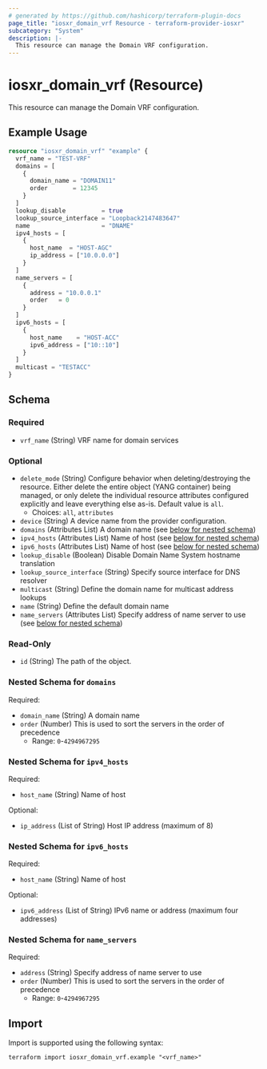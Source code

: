 ```yaml
---
# generated by https://github.com/hashicorp/terraform-plugin-docs
page_title: "iosxr_domain_vrf Resource - terraform-provider-iosxr"
subcategory: "System"
description: |-
  This resource can manage the Domain VRF configuration.
---
```


# iosxr_domain_vrf (Resource)

This resource can manage the Domain VRF configuration.

## Example Usage

```terraform
resource "iosxr_domain_vrf" "example" {
  vrf_name = "TEST-VRF"
  domains = [
    {
      domain_name = "DOMAIN11"
      order       = 12345
    }
  ]
  lookup_disable          = true
  lookup_source_interface = "Loopback2147483647"
  name                    = "DNAME"
  ipv4_hosts = [
    {
      host_name  = "HOST-AGC"
      ip_address = ["10.0.0.0"]
    }
  ]
  name_servers = [
    {
      address = "10.0.0.1"
      order   = 0
    }
  ]
  ipv6_hosts = [
    {
      host_name    = "HOST-ACC"
      ipv6_address = ["10::10"]
    }
  ]
  multicast = "TESTACC"
}
```

<!-- schema generated by tfplugindocs -->
## Schema

### Required

- `vrf_name` (String) VRF name for domain services

### Optional

- `delete_mode` (String) Configure behavior when deleting/destroying the resource. Either delete the entire object (YANG container) being managed, or only delete the individual resource attributes configured explicitly and leave everything else as-is. Default value is `all`.
  - Choices: `all`, `attributes`
- `device` (String) A device name from the provider configuration.
- `domains` (Attributes List) A domain name (see [below for nested schema](#nestedatt--domains))
- `ipv4_hosts` (Attributes List) Name of host (see [below for nested schema](#nestedatt--ipv4_hosts))
- `ipv6_hosts` (Attributes List) Name of host (see [below for nested schema](#nestedatt--ipv6_hosts))
- `lookup_disable` (Boolean) Disable Domain Name System hostname translation
- `lookup_source_interface` (String) Specify source interface for DNS resolver
- `multicast` (String) Define the domain name for multicast address lookups
- `name` (String) Define the default domain name
- `name_servers` (Attributes List) Specify address of name server to use (see [below for nested schema](#nestedatt--name_servers))

### Read-Only

- `id` (String) The path of the object.

<a id="nestedatt--domains"></a>
### Nested Schema for `domains`

Required:

- `domain_name` (String) A domain name
- `order` (Number) This is used to sort the servers in the order of precedence
  - Range: `0`-`4294967295`


<a id="nestedatt--ipv4_hosts"></a>
### Nested Schema for `ipv4_hosts`

Required:

- `host_name` (String) Name of host

Optional:

- `ip_address` (List of String) Host IP address (maximum of 8)


<a id="nestedatt--ipv6_hosts"></a>
### Nested Schema for `ipv6_hosts`

Required:

- `host_name` (String) Name of host

Optional:

- `ipv6_address` (List of String) IPv6 name or address (maximum four addresses)


<a id="nestedatt--name_servers"></a>
### Nested Schema for `name_servers`

Required:

- `address` (String) Specify address of name server to use
- `order` (Number) This is used to sort the servers in the order of precedence
  - Range: `0`-`4294967295`

## Import

Import is supported using the following syntax:

```shell
terraform import iosxr_domain_vrf.example "<vrf_name>"
```
